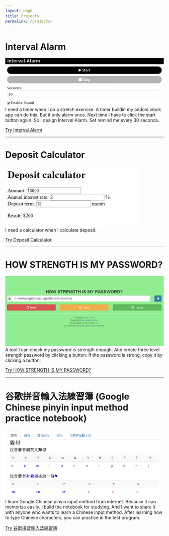 ```yaml
---
layout: page
title: Projects
permalink: /projects/
---
```

# Interval Alarm
![intervalalarm](/assets/interval-alarm.PNG)
I need a timer when I do a stretch exercise. A timer buildin my andoid clock app can do this. But it only alarm once. Next time I have to click the start button again. So I design Interval Alarm. Set remind me every 30 seconds.

[<i class="fa fa-chain"></i> Try Interval Alarm](http://vereperrot.github.io/apps/interval-alarm)

---

# Deposit Calculator
![depositcalculator](/assets/deposit-calculator.JPG)
<br/>I need a calculator when I calculate deposit.

[<i class="fa fa-chain"></i> Try Deposit Calculator](http://vereperrot.github.io/apps/deposit-calculator)


---

# HOW STRENGTH IS MY PASSWORD?
![howstrengthismyps](/assets/howstrengthismyps.png)
A tool I can check my password is strength enough. And create three level strength password by clicking a button. If the password is strong, copy it by clicking a button.

[<i class="fa fa-chain"></i> Try HOW STRENGTH IS MY PASSWORD?](http://vereperrot.github.io/apps/howstrengthismyps/index.html)


---

# 谷歌拼音輸入法練習簿 (Google Chinese pinyin input method practice notebook)
![pinyin-input-method](/assets/pinyin-input-method.PNG)
I learn Google Chinese pinyin input method from internet. Because it can memorize easily. I build the notebook for studying. And I want to share it with anyone who wants to learn a Chinese input method. After learning how to type Chinese characters, you can practice in the test program. 

[<i class="fa fa-chain"></i> Try 谷歌拼音輸入法練習簿](http://vereperrot.github.io/apps/google_pinyin_input_method_exercise_book/index.html)


